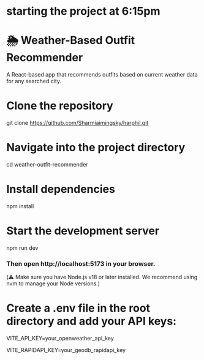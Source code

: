 # starting the project at 6:15pm

# 🌦 Weather-Based Outfit Recommender
A React-based app that recommends outfits based on current weather data for any searched city.

# Clone the repository
git clone https://github.com/Sharmiaimingsky/harphil.git

# Navigate into the project directory
cd weather-outfit-recommender

# Install dependencies
npm install

# Start the development server
npm run dev
### Then open http://localhost:5173 in your browser.

(⚠️ Make sure you have Node.js v18 or later installed. We recommend using nvm to manage your Node versions.)
# Create a .env file in the root directory and add your API keys:

VITE_API_KEY=your_openweather_api_key

VITE_RAPIDAPI_KEY=your_geodb_rapidapi_key
